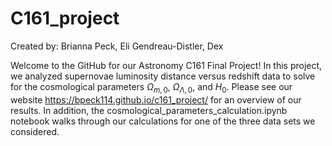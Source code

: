 # C161_project
Created by: Brianna Peck, Eli Gendreau-Distler, Dex

Welcome to the GitHub for our Astronomy C161 Final Project! In this project, we analyzed supernovae luminosity distance versus redshift data to solve for the cosmological parameters $\Omega_{m,0}$, $\Omega_{\Lambda,0}$, and $H_0$. Please see our website https://bpeck114.github.io/c161_project/ for an overview of our results. In addition, the cosmological_parameters_calculation.ipynb notebook walks through our calculations for one of the three data sets we considered.
